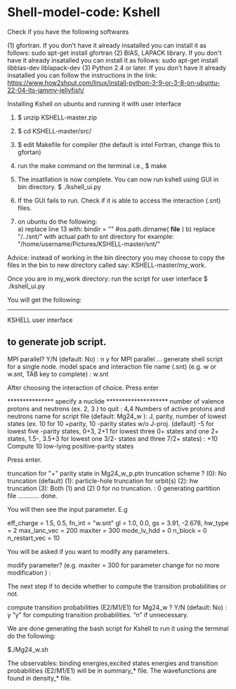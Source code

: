 #  Shell-model-code: Kshell

Check if you have the following softwares

(1) gfortran. If you don't have it already insatalled you can install it as follows: sudo apt-get install gfortran
(2) BlAS, LAPACK library. If you don't have it already insatalled you can install it as follows: sudo apt-get install libblas-dev liblapack-dev
(3) Python 2.4 or later. If you don't have it already insatalled you can follow the instructions in the link: https://www.how2shout.com/linux/install-python-3-9-or-3-8-on-ubuntu-22-04-lts-jammy-jellyfish/

 Installing Kshell on ubuntu and running it with user interface
 1) $ unzip KSHELL-master.zip
 2) $ cd KSHELL-master/src/
 3) $ edit Makefile for compiler (the default is intel Fortran, change this to gfortan)
 4) run the make command on the terminal i.e., $ make
 5) The insatllation is now complete. You can now run kshell using GUI in bin directory. $ ./kshell_ui.py 
 
 6) If the GUI fails to run. Check if it is able to access the interaction (.snt) files.
 7) on ubuntu do the following:  
    a) replace line 13 with:  bindir = "" #os.path.dirname( __file__ )
    b) replace "/../snt/" with actual path to snt directory for example: "/home/username/Pictures/KSHELL-master/snt/"

 Advice: instead of working in the bin directory you may choose to copy the files in the bin to new directory called say: KSHELL-master/my_work.
 
 Once you are in my_work directory: run the script for user interface $ ./kshell_ui.py
 
 You will get the following:
 
 -----------------------------
KSHELL user interface

to generate job script.
-----------------------------
MPI parallel?
Y/N (default:
No) :
n
y for MPI parallel
... generate shell script for a single node.
model space and interaction file name (.snt)
(e.g.
w or w.snt, TAB key to complete) :
w.snt

After choosing the interaction of choice. Press enter

*************** specify a nuclide ********************
number of valence protons and neutrons
(ex.
2, 3 <CR>) <CR> to quit :
4,4
Numbers of active protons and neutrons
name for script file (default: Mg24_w ):
J, parity, number of lowest states
(ex. 10
for 10 +parity, 10 -parity states w/o J-proj. (default)
-5
for lowest five -parity states,
0+3, 2+1
for lowest three 0+ states and one 2+ states,
1.5-, 3.5+3 for lowest one 3/2- states and three 7/2+ states) :
+10
Compute 10 low-lying positive-parity states

Press enter. 

truncation for "+" parity state in Mg24_w_p.ptn
truncation scheme ?
(0): No truncation (default)
(1): particle-hole truncation for orbit(s)
(2): hw truncation
(3): Both (1) and (2)
0 for no truncation.
: 0
generating partition file ............ done.

You will then see the input parameter. E.g

eff_charge = 1.5, 0.5,
fn_int = "w.snt"
gl = 1.0, 0.0,
gs = 3.91, -2.678,
hw_type = 2
max_lanc_vec = 200
maxiter = 300
mode_lv_hdd = 0
n_block = 0
n_restart_vec = 10

You will be asked if you want to modify any parameters.

modify parameter?
(e.g. maxiter = 300 for parameter change
<CR>
for no more modification ) :

The next step if to decide whether to compute the transition probabilities or not.

compute transition probabilities (E2/M1/E1) for
Mg24_w ? Y/N (default: No) :
y
“y” for computing transition probabilities. “n” if unnecessary.

We are done generating the bash script for Kshell to run it using the terminal do the following:

$./Mg24_w.sh

The observables: binding energies,excited states energies and transition probabilities (E2/M1/E1) will be in summary_* file.
The wavefunctions are found in density_*  file.
